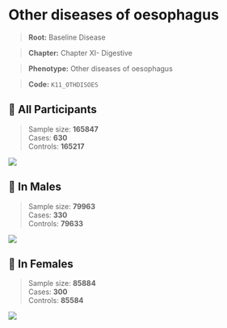 # Other diseases of oesophagus

> **Root:** Baseline Disease  

> **Chapter:** Chapter XI- Digestive  

> **Phenotype:** Other diseases of oesophagus  

> **Code:** `K11_OTHDISOES`

## 🧪 All Participants  
> Sample size: **165847**  
> Cases: **630**  
> Controls: **165217**
<img src="/Disease/Figures/ALL/Baseline/K11_OTHDISOES.png"/>
<CsvTable src="/public/Disease/Data/ALL/Baseline/LG_K11_OTHDISOES.csv" label="🔍 View full results" />

## 👨 In Males  
> Sample size: **79963**  
> Cases: **330**  
> Controls: **79633**
<img src="/Disease/Figures/Male/Baseline/K11_OTHDISOES.png"/>
<CsvTable src="/public/Disease/Data/Male/Baseline/LG_K11_OTHDISOES.csv" label="🔍 View full results" />

## 👩 In Females  
> Sample size: **85884**  
> Cases: **300**  
> Controls: **85584**
<img src="/Disease/Figures/Female/Baseline/K11_OTHDISOES.png"/>
<CsvTable src="/public/Disease/Data/Female/Baseline/LG_K11_OTHDISOES.csv" label="🔍 View full results" />
